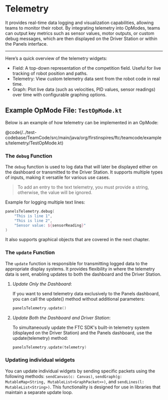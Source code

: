# Telemetry
It provides real-time data logging and visualization capabilities, allowing teams to monitor their robot. By integrating telemetry into OpModes, teams can output key metrics such as sensor values, motor outputs, or custom debug messages, which are then displayed on the Driver Station or within the Panels interface.

---

Here’s a quick overview of the telemetry widgets:
- Field: A top-down representation of the competition field. Useful for live tracking of robot position and paths.
- Telemetry: View custom telemetry data sent from the robot code in real time.
- Graph: Plot live data (such as velocities, PID values, sensor readings) over time with configurable graphing options.

## Example OpMode File: `TestOpMode.kt`
Below is an example of how telemetry can be implemented in an OpMode:

@code(/../test-codebase/TeamCode/src/main/java/org/firstinspires/ftc/teamcode/examples/telemetry/TestOpMode.kt)

### The `debug` Function
The `debug` function is used to log data that will later be displayed either on the dashboard or transmitted to the Driver Station. It supports multiple types of inputs, making it versatile for various use cases.

> To add an entry to the text telemetry, you must provide a string, otherwise, the value will be ignored.

Example for logging multiple text lines:
```kotlin
panelsTelemetry.debug(
    "This is line 1",
    "This is line 2",
    "Sensor value: ${sensorReading}"
)
```

It also supports graphical objects that are covered in the next chapter.

### The `update` Function 
The `update` function is responsible for transmitting logged data to the appropriate display systems. It provides flexibility in where the telemetry data is sent, enabling updates to both the dashboard and the Driver Station.
1. *Update Only the Dashboard*: 
   
    If you want to send telemetry data exclusively to the Panels dashboard, you can call the update() method without additional parameters:
    ```kotlin
    panelsTelemetry.update()
    ```
2. *Update Both the Dashboard and Driver Station*: 
   
    To simultaneously update the FTC SDK's built-in telemetry system (displayed on the Driver Station) and the Panels dashboard, use the update(telemetry) method:
    ```kotlin
    panelsTelemetry.update(telemetry)
    ```
### Updating individual widgets
You can update individual widgets by sending specific packets using the following methods: `sendCanvas(c: Canvas)`, `sendGraph(g: MutableMap<String, MutableList<GraphPacket>>)`, and `sendLines(l: MutableList<String>)`.
This functionality is designed for use in libraries that maintain a separate update loop.
